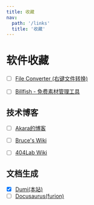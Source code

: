 ```yaml
---
title: 收藏
nav:
  path: '/links'
  title: '收藏'
---
```


# 软件收藏 

- [ ] [File Converter (右键文件转换)](https://file-converter.org/download.html)
- [ ] [Billfish - 免费素材管理工具](https://www.billfish.cn/plug-in/)


## 技术博客
- [ ] [Akara的博客](https://messiahhh.github.io/blog/)
- [ ] [Bruce's Wiki](https://wiki.bruceworld.top/docs/front-end)
- [ ] [404Lab Wiki](https://wiki.404lab.top/)


## 文档生成
- [x] [Dumi(本站)](https://d.umijs.org/zh-CN)
- [ ] [Docusaurus(furion)](https://www.docusaurus.io/zh-CN/blog/2022/01/24/docusaurus-2021-recap)
